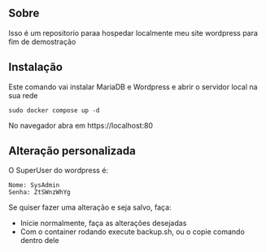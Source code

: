## Sobre
Isso é um repositorio paraa hospedar localmente meu site wordpress para fim de demostração

## Instalação
Este comando vai instalar MariaDB e Wordpress e abrir o servidor local na sua rede
```
sudo docker compose up -d
```
No navegador abra em https://localhost:80

## Alteração personalizada
O SuperUser do wordpress é:
```
Nome: SysAdmin
Senha: ZtSWnzWhYg
```
Se quiser fazer uma alteração e seja salvo, faça:

- Inicie normalmente, faça as alterações desejadas
- Com o container rodando execute backup.sh, ou o copie comando dentro dele
